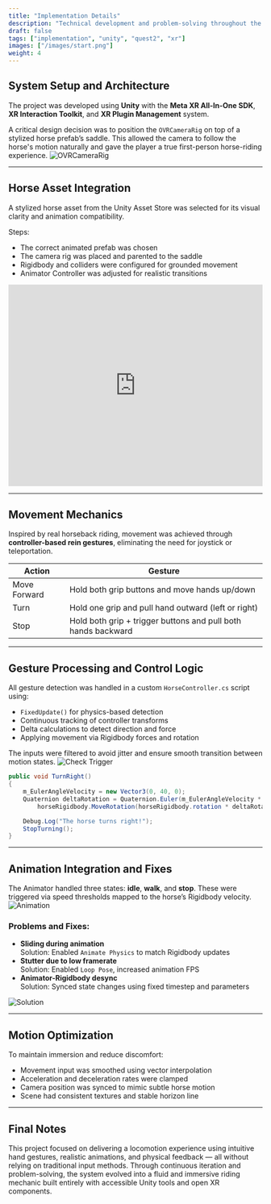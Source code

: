 ```yaml
---
title: "Implementation Details"
description: "Technical development and problem-solving throughout the VR Horse Riding project."
draft: false
tags: ["implementation", "unity", "quest2", "xr"]
images: ["/images/start.png"]
weight: 4
---
```


## System Setup and Architecture

The project was developed using **Unity** with the **Meta XR All-In-One SDK**, **XR Interaction Toolkit**, and **XR Plugin Management** system.  

A critical design decision was to position the `OVRCameraRig` on top of a stylized horse prefab’s saddle. This allowed the camera to follow the horse's motion naturally and gave the player a true first-person horse-riding experience.
 ![OVRCameraRig](/images/horse.png)


---

##  Horse Asset Integration

A stylized horse asset from the Unity Asset Store was selected for its visual clarity and animation compatibility.

Steps:
- The correct animated prefab was chosen
- The camera rig was placed and parented to the saddle
- Rigidbody and colliders were configured for grounded movement
- Animator Controller was adjusted for realistic transitions

<iframe width="100%" height="400" 
  src="https://www.youtube.com/embed/cUDdxWHaTEk" 
  title="YouTube video player" frameborder="0" 
  allow="accelerometer; autoplay; clipboard-write; encrypted-media; gyroscope; picture-in-picture; web-share" 
  allowfullscreen>
</iframe>


---

##  Movement Mechanics

Inspired by real horseback riding, movement was achieved through **controller-based rein gestures**, eliminating the need for joystick or teleportation.

| Action | Gesture |
|--------|---------|
| Move Forward | Hold both grip buttons and move hands up/down |
| Turn | Hold one grip and pull hand outward (left or right) |
| Stop | Hold both grip + trigger buttons and pull both hands backward |


---

## Gesture Processing and Control Logic

All gesture detection was handled in a custom `HorseController.cs` script using:


- `FixedUpdate()` for physics-based detection
- Continuous tracking of controller transforms
- Delta calculations to detect direction and force
- Applying movement via Rigidbody forces and rotation

The inputs were filtered to avoid jitter and ensure smooth transition between motion states.
    ![Check Trigger](/images/checkTrigger.png)

```csharp
public void TurnRight()
{
    m_EulerAngleVelocity = new Vector3(0, 40, 0);
    Quaternion deltaRotation = Quaternion.Euler(m_EulerAngleVelocity * Time.fixedDeltaTime);
        horseRigidbody.MoveRotation(horseRigidbody.rotation * deltaRotation);

    Debug.Log("The horse turns right!");
    StopTurning();
}
```

---

##  Animation Integration and Fixes

The Animator handled three states: **idle**, **walk**, and **stop**. These were triggered via speed thresholds mapped to the horse’s Rigidbody velocity.
 ![Animation](/images/anim.png)


### Problems and Fixes:

- **Sliding during animation**  
   Solution: Enabled `Animate Physics` to match Rigidbody updates  
- **Stutter due to low framerate**  
   Solution: Enabled `Loop Pose`, increased animation FPS  
- **Animator-Rigidbody desync**  
   Solution: Synced state changes using fixed timestep and parameters
   
![Solution](/images/animatePhysics.png)


---

## Motion Optimization

To maintain immersion and reduce discomfort:

- Movement input was smoothed using vector interpolation
- Acceleration and deceleration rates were clamped
- Camera position was synced to mimic subtle horse motion
- Scene had consistent textures and stable horizon line

---

## Final Notes

This project focused on delivering a locomotion experience using intuitive hand gestures, realistic animations, and physical feedback — all without relying on traditional input methods. Through continuous iteration and problem-solving, the system evolved into a fluid and immersive riding mechanic built entirely with accessible Unity tools and open XR components.

